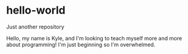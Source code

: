# hello-world
Just another repository

Hello, my name is Kyle, and I'm looking to teach myself more and more about programming!
I'm just beginning so I'm overwhelmed.
